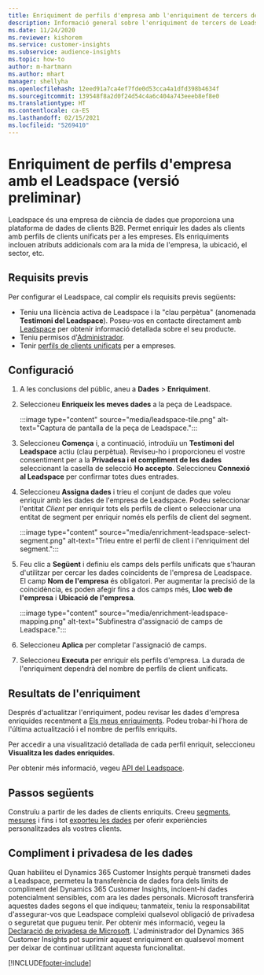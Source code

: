 ```yaml
---
title: Enriquiment de perfils d'empresa amb l'enriquiment de tercers de Leadspace
description: Informació general sobre l'enriquiment de tercers de Leadspace.
ms.date: 11/24/2020
ms.reviewer: kishorem
ms.service: customer-insights
ms.subservice: audience-insights
ms.topic: how-to
author: m-hartmann
ms.author: mhart
manager: shellyha
ms.openlocfilehash: 12eed91a7ca4ef7fde0d53cca4a1dfd398b4634f
ms.sourcegitcommit: 139548f8a2d0f24d54c4a6c404a743eeeb8ef8e0
ms.translationtype: HT
ms.contentlocale: ca-ES
ms.lasthandoff: 02/15/2021
ms.locfileid: "5269410"
---
```

# <a name="enrichment-of-company-profiles-with-leadspace-preview"></a>Enriquiment de perfils d'empresa amb el Leadspace (versió preliminar)

Leadspace és una empresa de ciència de dades que proporciona una plataforma de dades de clients B2B. Permet enriquir les dades als clients amb perfils de clients unificats per a les empreses. Els enriquiments inclouen atributs addicionals com ara la mida de l'empresa, la ubicació, el sector, etc.

## <a name="prerequisites"></a>Requisits previs

Per configurar el Leadspace, cal complir els requisits previs següents:

- Teniu una llicència activa de Leadspace i la "clau perpètua" (anomenada **Testimoni del Leadspace**). Poseu-vos en contacte directament amb [Leadspace](https://www.leadspace.com/products/leadspace-on-demand/) per obtenir informació detallada sobre el seu producte.
- Teniu permisos d'[Administrador](permissions.md#administrator).
- Tenir [perfils de clients unificats](customer-profiles.md) per a empreses.

## <a name="configuration"></a>Configuració

1. A les conclusions del públic, aneu a **Dades** > **Enriquiment**.

1. Seleccioneu **Enriqueix les meves dades** a la peça de Leadspace.

   :::image type="content" source="media/leadspace-tile.png" alt-text="Captura de pantalla de la peça de Leadspace.":::

1. Seleccioneu **Comença** i, a continuació, introduïu un **Testimoni del Leadspace** actiu (clau perpètua). Reviseu-ho i proporcioneu el vostre consentiment per a la **Privadesa i el compliment de les dades** seleccionant la casella de selecció **Ho accepto**. Seleccioneu **Connexió al Leadspace** per confirmar totes dues entrades.

1. Seleccioneu **Assigna dades** i trieu el conjunt de dades que voleu enriquir amb les dades de l'empresa de Leadspace. Podeu seleccionar l'entitat *Client* per enriquir tots els perfils de client o seleccionar una entitat de segment per enriquir només els perfils de client del segment.

   :::image type="content" source="media/enrichment-leadspace-select-segment.png" alt-text="Trieu entre el perfil de client i l'enriquiment del segment.":::

1. Feu clic a **Següent** i definiu els camps dels perfils unificats que s'hauran d'utilitzar per cercar les dades coincidents de l'empresa de Leadspace. El camp **Nom de l'empresa** és obligatori. Per augmentar la precisió de la coincidència, es poden afegir fins a dos camps més, **Lloc web de l'empresa** i **Ubicació de l'empresa**.

   :::image type="content" source="media/enrichment-leadspace-mapping.png" alt-text="Subfinestra d'assignació de camps de Leadspace.":::
   
1. Seleccioneu **Aplica** per completar l'assignació de camps.

1. Seleccioneu **Executa** per enriquir els perfils d'empresa. La durada de l'enriquiment dependrà del nombre de perfils de client unificats.

## <a name="enrichment-results"></a>Resultats de l'enriquiment

Després d'actualitzar l'enriquiment, podeu revisar les dades d'empresa enriquides recentment a [Els meus enriquiments](enrichment-hub.md). Podeu trobar-hi l'hora de l'última actualització i el nombre de perfils enriquits.

Per accedir a una visualització detallada de cada perfil enriquit, seleccioneu **Visualitza les dades enriquides**.

Per obtenir més informació, vegeu [API del Leadspace](https://support.leadspace.com/hc/en-us/sections/201997649-API).

## <a name="next-steps"></a>Passos següents

Construïu a partir de les dades de clients enriquits. Creeu [segments](segments.md), [mesures](measures.md) i fins i tot [exporteu les dades](export-destinations.md) per oferir experiències personalitzades als vostres clients.

## <a name="data-privacy-and-compliance"></a>Compliment i privadesa de les dades

Quan habiliteu el Dynamics 365 Customer Insights perquè transmeti dades a Leadspace, permeteu la transferència de dades fora dels límits de compliment del Dynamics 365 Customer Insights, incloent-hi dades potencialment sensibles, com ara les dades personals. Microsoft transferirà aquestes dades segons el que indiqueu; tanmateix, teniu la responsabilitat d'assegurar-vos que Leadspace compleixi qualsevol obligació de privadesa o seguretat que pugueu tenir. Per obtenir més informació, vegeu la [Declaració de privadesa de Microsoft](https://go.microsoft.com/fwlink/?linkid=396732).
L'administrador del Dynamics 365 Customer Insights pot suprimir aquest enriquiment en qualsevol moment per deixar de continuar utilitzant aquesta funcionalitat.


[!INCLUDE[footer-include](../includes/footer-banner.md)]